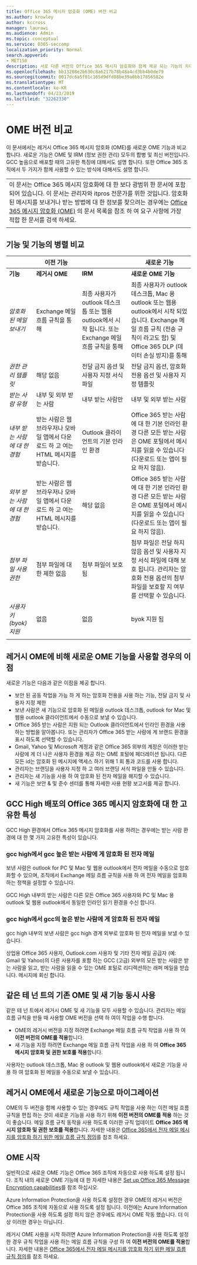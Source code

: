 ```yaml
---
title: Office 365 메시지 암호화 (OME) 버전 비교
ms.author: krowley
author: kccross
manager: laurawi
ms.audience: Admin
ms.topic: conceptual
ms.service: O365-seccomp
localization_priority: Normal
search.appverid:
- MET150
description: 서로 다른 버전의 Office 365 메시지 암호화와 함께 제공 되는 기능의 차이점과 두 작업이 함께 작동 하는 방식을 설명 합니다.
ms.openlocfilehash: bb13208e2b630c8a6217b78b48a4cd3bb4b0de79
ms.sourcegitcommit: 0017dc6a5f81c165d9dfd88be39a6bb17856582e
ms.translationtype: MT
ms.contentlocale: ko-KR
ms.lasthandoff: 04/23/2019
ms.locfileid: "32262330"
---
```

# <a name="compare-versions-of-ome"></a>OME 버전 비교

이 문서에서는 레거시 Office 365 메시지 암호화 (OME)를 새로운 OME 기능과 비교 합니다. 새로운 기능은 OME 및 IRM (정보 권한 관리) 모두의 합병 및 최신 버전입니다. GCC 높음으로 배포할 때의 고유한 특징에 대해서도 설명 합니다. 또한 Office 365 조직에서 두 가지가 함께 사용할 수 있는 방식에 대해서도 설명 합니다.

||
|:-----|
|이 문서는 Office 365 메시지 암호화에 대 한 보다 광범위 한 문서에 포함 되어 있습니다. 이 문서는 관리자와 itpros 전문가를 위한 것입니다. 암호화 된 메시지를 보내거나 받는 방법에 대 한 정보를 찾으려는 경우에는 [Office 365 메시지 암호화 (OME)](ome.md) 의 문서 목록을 참조 하 여 요구 사항에 가장 적합 한 문서를 검색 하세요. |
||

## <a name="side-by-side-comparison-of-features-and-capabilities"></a>기능 및 기능의 병렬 비교

|                                   |이전 기능       |                   |새로운 기능              |
|-----------------------------------|-------------------|-------------------|--------------------------|
|**기능**                     | **레거시 OME**    | **IRM**           | **새로운 OME 기능** |
|*암호화 된 메일 보내기*        |Exchange 메일 흐름 규칙을 통해|최종 사용자가 outlook 데스크톱 또는 웹용 outlook에서 시작 됩니다. 또는 Exchange 메일 흐름 규칙을 통해|최종 사용자가 outlook 데스크톱, Mac 용 outlook 또는 웹용 outlook에서 시작 되었습니다. Exchange 메일 흐름 규칙 (전송 규칙이 라고도 함) 및 Office 365 DLP (데이터 손실 방지)를 통해|
|*권한 관리 템플릿*       |   해당 없음      |전달 금지 옵션 및 사용자 지정 서식 파일|전달 금지 옵션, 암호화 전용 옵션 및 사용자 지정 템플릿|
|*받는 사람 유형*                   |내부 및 외부 받는 사람|내부 받는 사람만         |내부 및 외부 받는 사람|
|*내부 받는 사람에 대 한 경험*|받는 사람은 웹 브라우저나 모바일 앱에서 다운로드 하 고 여는 HTML 메시지를 받습니다.|Outlook 클라이언트의 기본 인라인 환경|Office 365 받는 사람에 대 한 기본 인라인 환경 다른 모든 받는 사람은 OME 포털에서 메시지를 읽을 수 있습니다 (다운로드 또는 앱이 필요 하지 않음).|
|*외부 받는 사람에 대 한 경험*|받는 사람은 웹 브라우저나 모바일 앱에서 다운로드 하 고 여는 HTML 메시지를 받습니다.|해당 없음|Office 365 받는 사람에 대 한 기본 인라인 환경 다른 모든 받는 사람은 OME 포털에서 메시지를 읽을 수 있습니다 (다운로드 또는 앱이 필요 하지 않음).|
|*첨부 파일 사용 권한*           |첨부 파일에 대 한 제한 없음|첨부 파일이 보호 됨|첨부 파일은 전달 하지 않음 옵션 및 사용자 지정 서식 파일에 대해 보호 됩니다. 관리자는 암호화 전용 옵션의 첨부 파일을 보호할 지 여부를 선택할 수 있습니다.|
|*사용자 키 (byok) 지원*|없음                |없음               |byok 지원 됨          |
||

## <a name="advantages-of-the-new-ome-capabilities-over-legacy-ome"></a>레거시 OME에 비해 새로운 OME 기능을 사용할 경우의 이점

새로운 기능은 다음과 같은 이점을 제공 합니다.

- 보안 된 공동 작업을 가능 하 게 하는 암호화 전용을 사용 하는 기능, 전달 금지 및 사용자 지정 제한
- 보낸 사람은 새 기능으로 암호화 된 메일을 outlook 데스크톱, outlook for Mac 및 웹용 outlook 클라이언트에서 수동으로 보낼 수 있습니다.
- Office 365 받는 사람은 지원 되는 Outlook 클라이언트에서 인라인 환경을 사용 하는 방법을 알아봅니다. 또는 관리자가 Office 365 받는 사람에 게 브랜드 환경을 표시 하도록 선택할 수 있습니다.
- Gmail, Yahoo 및 Microsoft 계정과 같은 Office 365 외부의 계정은 이러한 받는 사람에 게 더 나은 사용자 환경을 제공 하는 OME 포털에 페더레이션 됩니다. 다른 모든 id는 암호화 된 메시지에 액세스 하기 위해 1 회 통과 코드를 사용 합니다.
- 관리자는 브랜딩을 사용자 지정 하 고 여러 브랜딩 서식 파일을 만들 수 있습니다.
- 관리자는 새 기능을 사용 하 여 암호화 된 전자 메일을 해지할 수 있습니다.
- 새 기능은 보안 &amp; 및 준수 센터를 통해 자세한 사용 현황 보고서를 제공 합니다.

## <a name="unique-characteristics-of-office-365-message-encryption-in-a-gcc-high-deployment"></a>GCC High 배포의 Office 365 메시지 암호화에 대 한 고유한 특성

GCC High 환경에서 Office 365 메시지 암호화를 사용 하려는 경우에는 받는 사람 환경에 대 한 몇 가지 고유한 특성이 있습니다.

### <a name="encrypted-email-from-gcc-high-to-gcc-high-recipients"></a>gcc high에서 gcc 높은 받는 사람에 게 암호화 된 전자 메일

보낸 사람은 outlook for PC 및 Mac 및 웹용 outlook에서 전자 메일을 수동으로 암호화할 수 있으며, 조직에서 Exchange 메일 흐름 규칙을 사용 하 여 전자 메일을 암호화 하는 정책을 설정할 수 있습니다.

GCC High 내부의 받는 사람은 다른 모든 Office 365 사용자와 PC 및 Mac 용 outlook 및 웹용 outlook에서 동일한 인라인 읽기 환경을 수신 합니다.

### <a name="encrypted-email-from-gcc-high-to-non-gcc-high-recipients"></a>gcc high에서 gcc의 높은 받는 사람에 게 암호화 된 전자 메일

gcc high 내부의 보낸 사람은 gcc high 경계 외부로 암호화 된 전자 메일을 보낼 수 있습니다.

상업용 Office 365 사용자, Outlook.com 사용자 및 기타 전자 메일 공급자 (예: Gmail 및 Yahoo)의 다른 사용자를 포함 하는 GCC (고급) 외부의 모든 받는 사람은 받는 사람을 읽고, 받는 사람을 읽을 수 있는 OME 포털로 리디렉션하는 래퍼 메일을 받습니다. 메시지에 회신 합니다.

## <a name="coexistence-of-legacy-ome-and-the-new-capabilities-in-the-same-tenant"></a>같은 테 넌 트의 기존 OME 및 새 기능 동시 사용

같은 테 넌 트에서 레거시 OME 및 새 기능을 모두 사용할 수 있습니다. 관리자는 메일 흐름 규칙을 만들 때 사용할 OME 버전을 선택 하 여이 작업을 수행 합니다.

- OME의 레거시 버전을 지정 하려면 Exchange 메일 흐름 규칙 작업을 사용 하 여 **이전 버전의 OME를 적용**합니다.
- 새 기능을 지정 하려면 Exchange 메일 흐름 규칙 작업을 사용 하 여 **Office 365 메시지 암호화 및 권한 보호를 적용**합니다.

사용자는 outlook 데스크톱, Mac 용 outlook 및 웹용 outlook에서 새로운 기능을 사용 하 여 암호화 된 메일을 수동으로 보낼 수 있습니다.

## <a name="migrate-from-legacy-ome-to-the-new-capabilities"></a>레거시 OME에서 새로운 기능으로 마이그레이션

OME의 두 버전을 함께 사용할 수 있는 경우에도 규칙 작업을 사용 하는 이전 메일 흐름 규칙을 편집 하는 것이 새로운 기능을 사용 하기 위해 **이전 버전의 OME를 적용** 하는 것이 좋습니다. 메일 흐름 규칙 동작을 사용 하도록 이러한 규칙 업데이트 **Office 365 메시지 암호화 및 권한 보호를 적용**합니다. 자세한 내용은 [Office 365에서 전자 메일 메시지를 암호화 하기 위한 메일 흐름 규칙 정의](define-mail-flow-rules-to-encrypt-email.md)를 참조 하세요.

## <a name="get-started-with-ome"></a>OME 시작

일반적으로 새로운 OME 기능은 Office 365 조직에 자동으로 사용 하도록 설정 됩니다. 조직 내의 새로운 OME 기능에 대 한 자세한 내용은 [Set up Office 365 Message Encryption capabilities](set-up-new-message-encryption-capabilities.md)를 참조 하십시오.

Azure Information Protection을 사용 하도록 설정한 경우 OME의 레거시 버전은 Office 365 조직에 자동으로 사용 하도록 설정 됩니다. 이전에는 Azure Information Protection을 사용 하도록 설정 하지 않은 경우에도 레거시 OME 작동 했습니다. 더 이상 이러한 경우는 아닙니다.

레거시 OME 사용을 시작 하려면 Azure Information Protection을 사용 하도록 설정한 경우 규칙 작업을 사용 하는 메일 흐름 규칙을 구성 하 여 **이전 버전의 OME를 적용**합니다. 자세한 내용은 [Office 365에서 전자 메일 메시지를 암호화 하기 위한 메일 흐름 규칙 정의](define-mail-flow-rules-to-encrypt-email.md)를 참조 하세요.